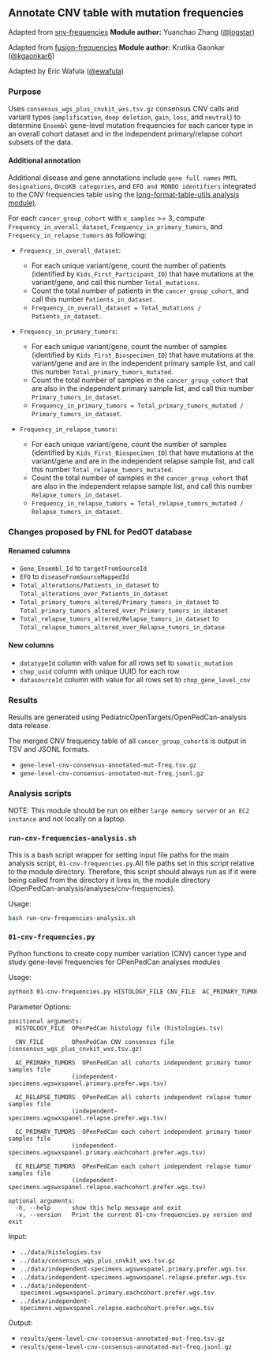 ## Annotate CNV table with mutation frequencies

Adapted from [snv-frequencies](https://github.com/logstar/OpenPedCan-analysis/tree/snv-freq/analyses/snv-frequencies)
**Module author:** Yuanchao Zhang ([@logstar](https://github.com/logstar))

Adapted from [fusion-frequencies](https://github.com/PediatricOpenTargets/OpenPedCan-analysis/tree/kgaonkar6/fusion_freq/analyses/fusion-frequencies)
**Module author:** Krutika Gaonkar ([@kgaonkar6](https://github.com/kgaonkar6))

Adapted by Eric Wafula ([@ewafula](https://github.com/ewafula)) 

### Purpose
Uses `consensus_wgs_plus_cnvkit_wxs.tsv.gz` consensus CNV calls and variant types (`amplification`, `deep deletion`, `gain`, `loss`, and `neutral`) to determine `Ensembl` gene-level mutation frequencies for each cancer type in an overall cohort dataset and in the independent primary/relapse cohort subsets of the data.

#### Additional annotation
Additional disease and gene annotations include `gene full names` `PMTL designations`, `OncoKB categories`, and `EFO and MONDO identifiers` integrated to the CNV frequencies table using the [long-format-table-utils analysis module)](https://github.com/PediatricOpenTargets/OpenPedCan-analysis/tree/dev/analyses/long-format-table-utils).

For each `cancer_group_cohort` with `n_samples` >= 3, compute `Frequency_in_overall_dataset`, `Frequency_in_primary_tumors`, and `Frequency_in_relapse_tumors` as following:

- `Frequency_in_overall_dataset`:
  - For each unique variant/gene, count the number of patients (identified by `Kids_First_Participant_ID`) that have mutations at the variant/gene, and call this number `Total_mutations`.
  - Count the total number of patients in the `cancer_group_cohort`, and call this number `Patients_in_dataset`.
  - `Frequency_in_overall_dataset = Total_mutations / Patients_in_dataset`.

- `Frequency_in_primary_tumors`:
  - For each unique variant/gene, count the number of samples (identified by `Kids_First_Biospecimen_ID`) that have mutations at the variant/gene and are in the independent primary sample list, and call this number `Total_primary_tumors_mutated`.
  - Count the total number of samples in the `cancer_group_cohort` that are also in the independent primary sample list, and call this number `Primary_tumors_in_dataset`.
  - `Frequency_in_primary_tumors = Total_primary_tumors_mutated / Primary_tumors_in_dataset`.

- `Frequency_in_relapse_tumors`:
  - For each unique variant/gene, count the number of samples (identified by `Kids_First_Biospecimen_ID`) that have mutations at the variant/gene and are in the independent relapse sample list, and call this number `Total_relapse_tumors_mutated`.
  - Count the total number of samples in the `cancer_group_cohort` that are also in the independent relapse sample list, and call this number `Relapse_tumors_in_dataset`.
  - `Frequency_in_relapse_tumors = Total_relapse_tumors_mutated / Relapse_tumors_in_dataset`.


### Changes proposed by FNL for PedOT database

#### Renamed columns 
- `Gene_Ensembl_Id` to `targetFromSourceId`
- `EFO` to `diseaseFromSourceMappedId`
- `Total_alterations/Patients_in_dataset` to `Total_alterations_over_Patients_in_dataset`
- `Total_primary_tumors_altered/Primary_tumors_in_dataset` to `Total_primary_tumors_altered_over_Primary_tumors_in_dataset`
- `Total_relapse_tumors_altered/Relapse_tumors_in_dataset` to `Total_relapse_tumors_altered_over_Relapse_tumors_in_datase`


#### New columns
- `datatypeId` column with value for all rows set to `somatic_mutation`
- `chop_uuid` column with unique UUID for each row
- `datasourceId` column with value for all rows set to `chop_gene_level_cnv`



### Results

Results are generated using PediatricOpenTargets/OpenPedCan-analysis data release.

The merged CNV frequency table of all `cancer_group_cohort`s is output in TSV and JSONL formats.

- `gene-level-cnv-consensus-annotated-mut-freq.tsv.gz`
- `gene-level-cnv-consensus-annotated-mut-freq.jsonl.gz`

### Analysis scripts
NOTE: This module should be run on either `large memory server` or `an EC2 instance` and not locally on a laptop.

### `run-cnv-frequencies-analysis.sh`
This is a bash script wrapper for setting input file paths for the main analysis script, `01-cnv-frequencies.py`.All file paths set in this script relative to the module directory. Therefore, this script should always run as if it were being called from the directory it lives in, the module directory (OpenPedCan-analysis/analyses/cnv-frequencies).

Usage:
```bash
bash run-cnv-frequencies-analysis.sh

```

### `01-cnv-frequencies.py`
Python functions to create copy number variation (CNV) cancer type and study gene-level frequencies for OPenPedCan analyses modules

Usage:
```bash
python3 01-cnv-frequencies.py HISTOLOGY_FILE CNV_FILE  AC_PRIMARY_TUMORS AC_RELAPSE_TUMORS EC_PRIMARY_TUMORS EC_RELAPSE_TUMORS
```

Parameter Options:
```
positional arguments:
  HISTOLOGY_FILE  OPenPedCan histology file (histologies.tsv)
                  
  CNV_FILE        OPenPedCan CNV consensus file (consensus_wgs_plus_cnvkit_wxs.tsv.gz)
                  
  AC_PRIMARY_TUMORS  OPenPedCan all cohorts independent primary tumor samples file 
                  (independent-specimens.wgswxspanel.primary.prefer.wgs.tsv)
                  
  AC_RELAPSE_TUMORS  OPenPedCan all cohorts independent relapse tumor samples file 
                  (independent-specimens.wgswxspanel.relapse.prefer.wgs.tsv)
                  
  EC_PRIMARY_TUMORS  OPenPedCan each cohort independent primary tumor samples file 
                  (independent-specimens.wgswxspanel.primary.eachcohort.prefer.wgs.tsv)
                  
  EC_RELAPSE_TUMORS  OPenPedCan each cohort independent relapse tumor samples file 
                  (independent-specimens.wgswxspanel.relapse.eachcohort.prefer.wgs.tsv)

optional arguments:
  -h, --help      show this help message and exit
  -v, --version   Print the current 01-cnv-frequencies.py version and exit
```

Input:
- `../data/histologies.tsv`
- `../data/consensus_wgs_plus_cnvkit_wxs.tsv.gz`
- `../data/independent-specimens.wgswxspanel.primary.prefer.wgs.tsv`
- `../data/independent-specimens.wgswxspanel.relapse.prefer.wgs.tsv`
- `../data/independent-specimens.wgswxspanel.primary.eachcohort.prefer.wgs.tsv`
- `../data/independent-specimens.wgswxspanel.relapse.eachcohort.prefer.wgs.tsv`

Output:
- `results/gene-level-cnv-consensus-annotated-mut-freq.tsv.gz`
- `results/gene-level-cnv-consensus-annotated-mut-freq.jsonl.gz`

